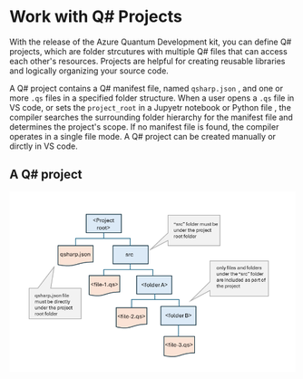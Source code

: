 # Work with Q# Projects

With the release of the Azure Quantum Development kit, you can define Q# projects, which are folder strcutures with multiple Q# files that can access each other's resources. Projects are helpful for creating reusable libraries and logically organizing your source code.

A Q# project contains a Q# manifest file, named `qsharp.json` , and one or more `.qs` files in a specified folder structure. When a user opens a `.qs` file in VS code, or sets the `project_root` in a Jupyetr notebook or Python file , the compiler searches the surrounding folder hierarchy for the manifest file and determines the project's scope. If no manifest file is found, the compiler operates in a single file mode. A Q# project can be created manually or dirctly in VS code.


## A Q# project


![alt text](v2djm8xt.bmp)